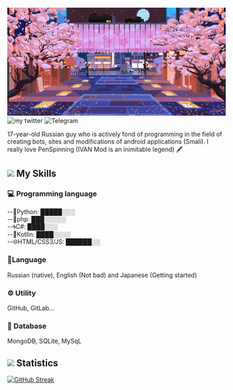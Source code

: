 
![](landscape-city.gif)
![my twitter](https://img.shields.io/badge/Twitter-PenIdze__-ff69b4?style=flat-square&logo=twitter&logoColor=ff69b4) ![Telegram](https://img.shields.io/badge/Blog-dwhat__Team-ff69b4?style=flat-square&logo=telegram&logoColor=ff69b4)

17-year-old Russian guy who is actively fond of programming in the field of creating bots, sites and modifications of android applications (Smali).  I really love PenSpinning (IVAN Mod is an inimitable legend) 🖋️

## ![](https://images-wixmp-ed30a86b8c4ca887773594c2.wixmp.com/f/78f4fc91-9901-4dae-a989-7444c2bb0b07/dywjky-f3eef52c-63b4-4c2f-bfbc-012a61464b71.gif?token=eyJ0eXAiOiJKV1QiLCJhbGciOiJIUzI1NiJ9.eyJzdWIiOiJ1cm46YXBwOjdlMGQxODg5ODIyNjQzNzNhNWYwZDQxNWVhMGQyNmUwIiwiaXNzIjoidXJuOmFwcDo3ZTBkMTg4OTgyMjY0MzczYTVmMGQ0MTVlYTBkMjZlMCIsIm9iaiI6W1t7InBhdGgiOiJcL2ZcLzc4ZjRmYzkxLTk5MDEtNGRhZS1hOTg5LTc0NDRjMmJiMGIwN1wvZHl3amt5LWYzZWVmNTJjLTYzYjQtNGMyZi1iZmJjLTAxMmE2MTQ2NGI3MS5naWYifV1dLCJhdWQiOlsidXJuOnNlcnZpY2U6ZmlsZS5kb3dubG9hZCJdfQ.bGkf-JLXFW1NJlPsZRXLIC816hpj1zLZoYyjy2laj38) My Skills
### 💻 Programming language
--🐍Python: █████░░░  
--🐘php: ███░░░░░  
--🌀C#: ████░░░  
--🚄Kotlin: ████░░░░  
--🌐HTML/CSS3/JS: ██████░░  
### 🗾Language
Russian (native), English (Not bad) and Japanese (Getting started)
### ⚙️ Utility
GitHub, GitLab...
### 🔐 Database
MongoDB, SQLite, MySqL
## ![](https://images-wixmp-ed30a86b8c4ca887773594c2.wixmp.com/f/6958295e-f3aa-4108-9372-fdcd0e1952c6/d9t4lto-137f9deb-5e4c-4b64-9038-afc3b1dca533.gif?token=eyJ0eXAiOiJKV1QiLCJhbGciOiJIUzI1NiJ9.eyJzdWIiOiJ1cm46YXBwOjdlMGQxODg5ODIyNjQzNzNhNWYwZDQxNWVhMGQyNmUwIiwiaXNzIjoidXJuOmFwcDo3ZTBkMTg4OTgyMjY0MzczYTVmMGQ0MTVlYTBkMjZlMCIsIm9iaiI6W1t7InBhdGgiOiJcL2ZcLzY5NTgyOTVlLWYzYWEtNDEwOC05MzcyLWZkY2QwZTE5NTJjNlwvZDl0NGx0by0xMzdmOWRlYi01ZTRjLTRiNjQtOTAzOC1hZmMzYjFkY2E1MzMuZ2lmIn1dXSwiYXVkIjpbInVybjpzZXJ2aWNlOmZpbGUuZG93bmxvYWQiXX0.0bUJgrRjRX_u3a32zspTOzNKArHip4ievc4v50i0CjA) **Statistics**
[![GitHub Streak](http://github-readme-streak-stats.herokuapp.com?user=PenIdze&theme=black-ice&background=FF69B4&dates=FFFFFF)](https://git.io/streak-stats)
<!--
**PenIdze/PenIdze** is a ✨ _special_ ✨ repository because its `README.md` (this file) appears on your GitHub profile.

Here are some ideas to get you started:

- 🔭 I’m currently working on ...
- 🌱 I’m currently learning ...
- 👯 I’m looking to collaborate on ...
- 🤔 I’m looking for help with ...
- 💬 Ask me about ...
- 📫 How to reach me: ...
- 😄 Pronouns: ...
- ⚡ Fun fact: ...
-->
